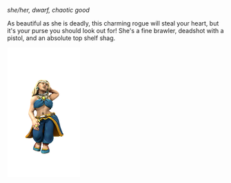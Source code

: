 *she/her, dwarf, chaotic good*

As beautiful as she is deadly, this charming rogue will steal your heart, but it's your purse you should look out for! She's a fine brawler, deadshot with a pistol, and an absolute top shelf shag.

![](AlysGoodlay.png)